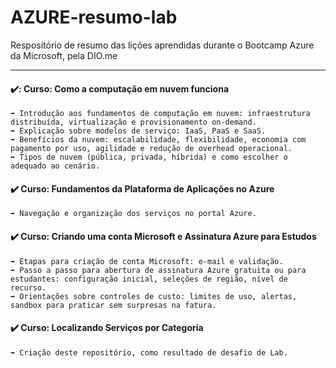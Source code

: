 # AZURE-resumo-lab
Respositório de resumo das lições aprendidas durante o Bootcamp Azure da Microsoft, pela DIO.me
___
#### ✔️: Curso: Como a computação em nuvem funciona
    ➡️ Introdução aos fundamentos de computação em nuvem: infraestrutura distribuída, virtualização e provisionamento on-demand.
    ➡️ Explicação sobre modelos de serviço: IaaS, PaaS e SaaS.
    ➡️ Benefícios da nuvem: escalabilidade, flexibilidade, economia com pagamento por uso, agilidade e redução de overhead operacional. 
    ➡️ Tipos de nuvem (pública, privada, híbrida) e como escolher o adequado ao cenário.
    
#### ✔️ Curso: Fundamentos da Plataforma de Aplicações no Azure
    ➡️ Navegação e organização dos serviços no portal Azure.

#### ✔️ Curso: Criando uma conta Microsoft e Assinatura Azure para Estudos
    ➡️ Etapas para criação de conta Microsoft: e-mail e validação.
    ➡️ Passo a passo para abertura de assinatura Azure gratuita ou para estudantes: configuração inicial, seleções de região, nível de recurso.
    ➡️ Orientações sobre controles de custo: limites de uso, alertas, sandbox para praticar sem surpresas na fatura.

#### ✔️ Curso: Localizando Serviços por Categoria
    ➡️ Criação deste repositório, como resultado de desafio de Lab.

